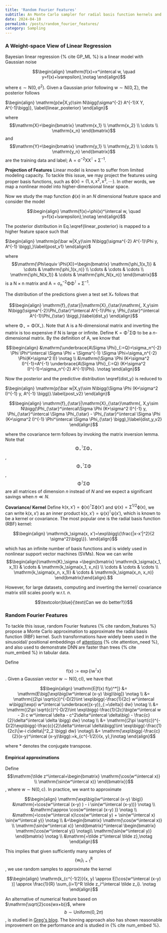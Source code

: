 ```yaml
---
title: 'Random Fourier Features'
subtitle: An Monte Carlo sampler for radial basis function kernels and positional embedding
date: 2024-04-10
permalink: /posts/random_fourier_features/
category: Sampling
---
```


### A Weight-space View of Linear Regression 

Bayesian linear regression {% cite GP_ML %} is a linear model with Gaussian noise

$$\begin{align}
\mathrm{f(x)=x^\intercal w, \quad y=f(x)+\varepsilon},\notag
\end{align}$$

where $\mathrm{\varepsilon\sim N(0, \sigma^2)}$. Given a Gaussian prior following $\mathrm{w \sim N(0, \Sigma)}$, the posterior follows

$\begin{align}
\mathrm{p(w|X,y)\sim N\bigg(\sigma^{-2} A^{-1}X Y, A^{-1}\bigg)}, \label{linear_posterior}
\end{align}$

where $$\mathrm{X}=\begin{bmatrix} \mathrm{x_1} \\ \mathrm{x_2} \\ \cdots \\ \mathrm{x_n} \end{bmatrix}$$  and  $$\mathrm{Y}=\begin{bmatrix} \mathrm{y_1} \\ \mathrm{y_2} \\ \cdots \\ \mathrm{y_n} \end{bmatrix}$$ are the training data and label; $\mathrm{A=\sigma^{-2} X X^\intercal + \Sigma^{-1}}$. 



**Projection of Features** Linear model is known to suffer from limited modeling capacity. To tackle this issue, we may project the features using proper basis functions, such as  $\mathrm{\phi(x)=(1, x, x^2, x^3, \cdots)}$. In other words, we map a nonlinear model into higher-dimensional linear space.

Now we study the map function $\phi(x)$ in an $N$ dimensional feature space and consider the model

$$\begin{align}
\mathrm{f(x)=\phi(x)^\intercal w, \quad y=f(x)+\varepsilon},\notag
\end{align}$$

The posterior distribution in Eq.\eqref{linear_posterior} is mapped to a higher feature space such that

$\begin{align}
\mathrm{p(\bar w|X,y)\sim N\bigg(\sigma^{-2} A^{-1}\Phi y, A^{-1} \bigg),}\label{post_v1}
\end{align}$

where $$\mathrm{\Phi\equiv \Phi(X)}=\begin{bmatrix} \mathrm{\phi_1(x_1)} & \cdots & \mathrm{\phi_1(x_n)} \\ 
                                     \cdots & \cdots & \cdots \\  
                                     \mathrm{\phi_N(x_1)} & \cdots & \mathrm{\phi_N(x_n)} \end{bmatrix}$$ is a $\mathrm{N\times n}$ matrix and $\mathrm{A=\sigma_n^{-2} \Phi \Phi^\intercal + \Sigma^{-1}}$. 
                                     
The distribution of the predictions given a test set $\mathrm{X}_{*}$ follows that

$$\begin{align}
\mathrm{f}_{\star}|\mathrm{X}_{\star}\mathrm{, X,y\sim N\bigg(\sigma^{-2}\Phi_{\star}^\intercal A^{-1}\Phi y, \Phi_{\star}^\intercal A^{-1}\Phi_{\star} \bigg),}\label{dist_y}
\end{align}$$

where $\mathrm{\Phi_{\star}=\Phi(X_{\star})}$. Note that  $\mathrm{A}$ is a $\mathrm{N}$-dimensional matrix and inverting the matrix is too expensive if $\mathrm{N}$ is large or infinite.  Define $\mathrm{K=\Phi^\intercal \Sigma \Phi}$ to be a $n$-dimensional matrix. By the definition of $\mathrm{A}$, we know that 

$$\begin{align}
&\mathrm{\underbrace{A\Sigma \Phi}_{:=Q}=\sigma_n^{-2} \Phi \Phi^\intercal \Sigma \Phi + \Sigma^{-1} \Sigma \Phi=\sigma_n^{-2} \Phi(K+\sigma^2 I)} \notag \\
&\mathrm{\Sigma \Phi (K+\sigma^2 I)^{-1}=A^{-1} \underbrace{A\Sigma \Phi}_{:=Q}  (K+\sigma^2 I)^{-1}=\sigma_n^{-2} A^{-1}\Phi}. \notag
\end{align}$$

Now the posterior and the predictive distribution \eqref{dist_y} is reduced to 

$\begin{align}
\mathrm{p(\bar w|X,y)\sim N\bigg(\Sigma \Phi (K+\sigma^2 I)^{-1} y, A^{-1} \bigg)}.\label{post_v2}
\end{align}$

$$\begin{align}
\mathrm{f}_{\star}|\mathrm{X}_{\star}\mathrm{, X,y\sim N\bigg(\Phi_{\star}^\intercal\Sigma \Phi (K+\sigma^2 I)^{-1} y, \Phi_{\star}^\intercal \Sigma \Phi_{\star} - \Phi_{\star}^\intercal \Sigma \Phi (K+\sigma^2 I)^{-1} \Phi^\intercal \Sigma \Phi_{\star} \bigg),}\label{dist_y_v2}
\end{align}$$

where the covariance term follows by invoking the matrix inversion lemma. Note that $$\mathrm{\Phi_{\star}^\intercal \Sigma \Phi_{\star}}$$, $$\mathrm{\Phi_{\star}^\intercal \Sigma \Phi}$$, $$\mathrm{\Phi^\intercal \Sigma \Phi}$$ are all matrices of dimension $n$ instead of $N$ and we expect a significant savings when $n\ll N$.



**Covariance/ Kernel** Define $\mathrm{k(x, x')=\phi(x)^\intercal \Sigma \phi(x')}$ and $\mathrm{\psi(x)=\Sigma^{1/2} \phi(x)}$, we can write $\mathrm{k(x, x')}$ as an inner product $\mathrm{k(x, x')=\psi(x)^\intercal \psi(x')}$, which is known to be a kernel or covariance. The most popular one is the radial basis function (RBF) kernel:

$$\begin{align}
\mathrm{k_\sigma(x, x')=\exp\bigg\{\frac{|x-x'|^2}{2 \sigma^2}\bigg\}}.
\end{align}$$

which has an infinite number of basis functions and is widely used in nonlinear support vector machines (SVMs). Now we can write $$\begin{align}\mathrm{K}_\sigma
=\begin{bmatrix} \mathrm{k_\sigma(x_1, x_1)} & \cdots & \mathrm{k_\sigma(x_1, x_n)} \\ 
                \cdots & \cdots & \cdots \\  
                \mathrm{k_\sigma(x_n, x_1)} & \cdots & \mathrm{k_\sigma(x_n, x_n)} \end{bmatrix}\end{align}.$$

However, for large datasets, computing and inverting the kernel/ covariance matrix still scales poorly w.r.t. $n$.

$$\textcolor{blue}{\text{Can we do better?}}$$


### Random Fourier Features


To tackle this issue, random Fourier features {% cite random_features %} propose a Monte Carlo approximation to approximate the radial basis function (RBF) kernel. Such transformations have widely been used in the sinusoidal/ positional embeddings of [attentions](https://github.com/facebookresearch/fairseq/blob/bedb259bf34a9fc22073c13a1cee23192fa70ef3/fairseq/modules/sinusoidal_positional_embedding.py#L15) {% cite attention_need %}, and also used to demonstrate DNN are faster than trees {% cite num_embed %} in tabular data.

Define $$\mathrm{f(x):= \exp\{i w^\intercal x\}}$$. Given a Gaussian vector $\mathrm{w\sim N(0, c I)}$, we have that

$$\begin{align}
\mathrm{E[f(x) f(y)^*]} &= \mathrm{E\big[\exp\big(iw^\intercal (x-y) \big)\big]} \notag \\
               &= \mathrm{(2\pi \sqrt{c})^{-D/2}\int \exp\bigg(-\frac{1}{2c} w^\intercal w\bigg)\exp(i w^\intercal \underbrace{(x-y)}_{:=\delta}) dw} \notag \\
               &= \mathrm{(2\pi \sqrt{c})^{-D/2}\int \exp\bigg(-\frac{1}{2c}\big(w^\intercal w - 2i c w^\intercal \delta - c^2\delta^\intercal \delta\big) - \frac{c}{2}\delta^\intercal \delta \bigg) dw} \notag \\
               &= \mathrm{(2\pi \sqrt{c})^{-D/2}\exp\bigg(-\frac{c}{2}\delta^\intercal \delta\bigg)\int \exp\bigg(-\frac{1}{2c}\|w-i c\delta\|^2_2 \bigg) dw} \notag\\
               &= \mathrm{\exp\bigg(-\frac{c}{2}(x-y)^\intercal (x-y)\bigg):=k_{c^{-1/2}}(x, y),}\notag
\end{align}$$

where $*$ denotes the conjugate transpose.

#### Empirical approximations

Define $$\mathrm{\tilde z^\intercal=\begin{bmatrix} \mathrm{\cos(w^\intercal x)} \\ \mathrm{\sin(w^\intercal x)} \end{bmatrix}}$$, where $\mathrm{w\sim N(0, c)}$. In practice, we want to approximate 

$$\begin{align} 
\mathrm{\exp\big(iw^\intercal (x-y) \big)} &\mathrm{=\cos(w^\intercal (x-y) ) - i \sin(w^\intercal (x-y))} \notag \\
                                  &\mathrm{\approx \cos(w^\intercal (x-y) )} \notag \\
                                  &\mathrm{=\cos(w^\intercal x)\cos(w^\intercal y) + \sin(w^\intercal x) \sin(w^\intercal y)} \notag \\
                                  &=\begin{bmatrix} \mathrm{\cos(w^\intercal x)} \\ \mathrm{\sin(w^\intercal x)} \end{bmatrix}^\intercal \begin{bmatrix} \mathrm{\cos(w^\intercal y)} \notag\\ \mathrm{\sin(w^\intercal y)} \end{bmatrix} \notag \\
                                  &\mathrm{=\tilde z^\intercal \tilde z},\notag
\end{align}$$


This implies that given sufficiently many samples of $$\mathrm{\{w_i\}_{i=1}^R}$$, we use random samples to approximate the kernel 

$$\begin{align} 
\mathrm{k_{c^{-1/2}}(x, y) \approx E[\cos(w^\intercal (x-y) )] \approx \frac{1}{R} \sum_{i=1}^R \tilde z_i^\intercal \tilde z_i}. \notag  
\end{align}$$

An alternative of numerical feature based on $\mathrm{\sqrt{2}cos(wx+b)}$, where $$b\sim \text{Uniform}(0, 2\pi)$$, is studied in [Greg's blog](https://gregorygundersen.com/blog/2019/12/23/random-fourier-features/#sutherland2015error). The binning approach also has shown reasonable improvement on the performance and is studied in {% cite num_embed %}.

